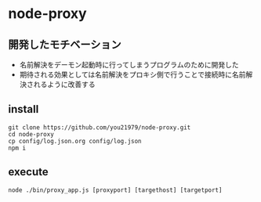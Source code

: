 # node-proxy

## 開発したモチベーション

* 名前解決をデーモン起動時に行ってしまうプログラムのために開発した
* 期待される効果としては名前解決をプロキシ側で行うことで接続時に名前解決されるように改善する

## install

```
git clone https://github.com/you21979/node-proxy.git
cd node-proxy
cp config/log.json.org config/log.json
npm i
```

## execute

```
node ./bin/proxy_app.js [proxyport] [targethost] [targetport]
```

